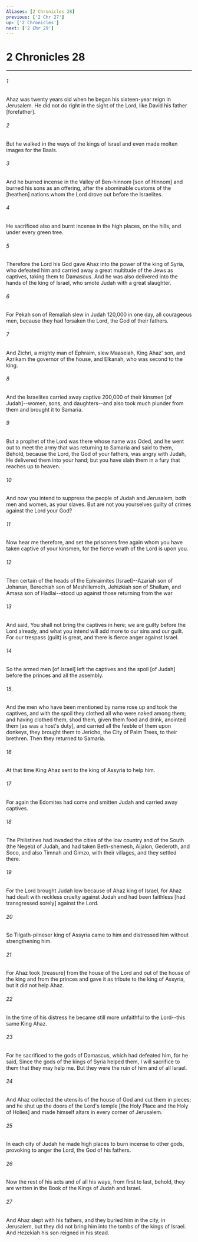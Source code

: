 ```yaml
---
Aliases: [2 Chronicles 28]
previous: ['2 Chr 27']
up: ['2 Chronicles']
next: ['2 Chr 29']
---
```

# 2 Chronicles 28

***














###### 1 






Ahaz was twenty years old when he began his sixteen-year reign in Jerusalem. He did not do right in the sight of the Lord, like David his father [forefather]. 













###### 2 






But he walked in the ways of the kings of Israel and even made molten images for the Baals. 













###### 3 






And he burned incense in the Valley of Ben-hinnom [son of Hinnom] and burned his sons as an offering, after the abominable customs of the [heathen] nations whom the Lord drove out before the Israelites. 













###### 4 






He sacrificed also and burnt incense in the high places, on the hills, and under every green tree. 













###### 5 






Therefore the Lord his God gave Ahaz into the power of the king of Syria, who defeated him and carried away a great multitude of the Jews as captives, taking them to Damascus. And he was also delivered into the hands of the king of Israel, who smote Judah with a great slaughter. 













###### 6 






For Pekah son of Remaliah slew in Judah 120,000 in one day, all courageous men, because they had forsaken the Lord, the God of their fathers. 













###### 7 






And Zichri, a mighty man of Ephraim, slew Maaseiah, King Ahaz' son, and Azrikam the governor of the house, and Elkanah, who was second to the king. 













###### 8 






And the Israelites carried away captive 200,000 of their kinsmen [of Judah]--women, sons, and daughters--and also took much plunder from them and brought it to Samaria. 













###### 9 






But a prophet of the Lord was there whose name was Oded, and he went out to meet the army that was returning to Samaria and said to them, Behold, because the Lord, the God of your fathers, was angry with Judah, He delivered them into your hand; but you have slain them in a fury that reaches up to heaven. 













###### 10 






And now you intend to suppress the people of Judah and Jerusalem, both men and women, as your slaves. But are not you yourselves guilty of crimes against the Lord your God? 













###### 11 






Now hear me therefore, and set the prisoners free again whom you have taken captive of your kinsmen, for the fierce wrath of the Lord is upon you. 













###### 12 






Then certain of the heads of the Ephraimites [Israel]--Azariah son of Johanan, Berechiah son of Meshillemoth, Jehizkiah son of Shallum, and Amasa son of Hadlai--stood up against those returning from the war 













###### 13 






And said, You shall not bring the captives in here; we are guilty before the Lord already, and what you intend will add more to our sins and our guilt. For our trespass (guilt) is great, and there is fierce anger against Israel. 













###### 14 






So the armed men [of Israel] left the captives and the spoil [of Judah] before the princes and all the assembly. 













###### 15 






And the men who have been mentioned by name rose up and took the captives, and with the spoil they clothed all who were naked among them; and having clothed them, shod them, given them food and drink, anointed them [as was a host's duty], and carried all the feeble of them upon donkeys, they brought them to Jericho, the City of Palm Trees, to their brethren. Then they returned to Samaria. 













###### 16 






At that time King Ahaz sent to the king of Assyria to help him. 













###### 17 






For again the Edomites had come and smitten Judah and carried away captives. 













###### 18 






The Philistines had invaded the cities of the low country and of the South (the Negeb) of Judah, and had taken Beth-shemesh, Aijalon, Gederoth, and Soco, and also Timnah and Gimzo, with their villages, and they settled there. 













###### 19 






For the Lord brought Judah low because of Ahaz king of Israel, for Ahaz had dealt with reckless cruelty against Judah and had been faithless [had transgressed sorely] against the Lord. 













###### 20 






So Tilgath-pilneser king of Assyria came to him and distressed him without strengthening him. 













###### 21 






For Ahaz took [treasure] from the house of the Lord and out of the house of the king and from the princes and gave it as tribute to the king of Assyria, but it did not help Ahaz. 













###### 22 






In the time of his distress he became still more unfaithful to the Lord--this same King Ahaz. 













###### 23 






For he sacrificed to the gods of Damascus, which had defeated him, for he said, Since the gods of the kings of Syria helped them, I will sacrifice to them that they may help me. But they were the ruin of him and of all Israel. 













###### 24 






And Ahaz collected the utensils of the house of God and cut them in pieces; and he shut up the doors of the Lord's temple [the Holy Place and the Holy of Holies] and made himself altars in every corner of Jerusalem. 













###### 25 






In each city of Judah he made high places to burn incense to other gods, provoking to anger the Lord, the God of his fathers. 













###### 26 






Now the rest of his acts and of all his ways, from first to last, behold, they are written in the Book of the Kings of Judah and Israel. 













###### 27 






And Ahaz slept with his fathers, and they buried him in the city, in Jerusalem, but they did not bring him into the tombs of the kings of Israel. And Hezekiah his son reigned in his stead.
